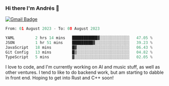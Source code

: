 ### Hi there I'm Andrés :lemon:

[![Gmail Badge](https://img.shields.io/badge/-gmail-c14438?style=flat-square&logo=Gmail&logoColor=white&link=mailto:houshuai0816@gmail.com)](mailto:ahduvvuri@gmail.com)

<!--START_SECTION:waka-->

```python
From: 01 August 2023 - To: 08 August 2023

YAML         2 hrs 14 mins   ███████████▓░░░░░░░░░░░░░   47.05 %
JSON         1 hr 51 mins    █████████▓░░░░░░░░░░░░░░░   39.23 %
JavaScript   18 mins         █▓░░░░░░░░░░░░░░░░░░░░░░░   06.43 %
Git Config   13 mins         █▒░░░░░░░░░░░░░░░░░░░░░░░   04.82 %
TypeScript   5 mins          ▓░░░░░░░░░░░░░░░░░░░░░░░░   02.05 %
```

<!--END_SECTION:waka-->

I love to code, and I'm currently working on AI and music stuff, as well as other ventures. I tend to like to do backend work, but am starting to dabble in front end. Hoping to get into Rust and C++ soon!
